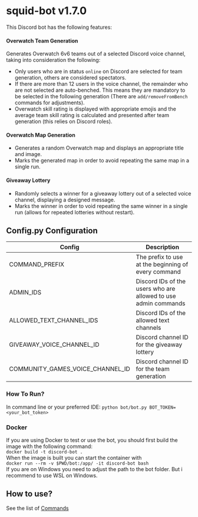# squid-bot v1.7.0
This Discord bot has the following features:
#### Overwatch Team Generation
 Generates Overwatch 6v6 teams out of a selected Discord voice channel, taking into consideration the following:
 * Only users who are in status `online` on Discord are selected for team generation, others are considered spectators.
 * If there are more than 12 users in the voice channel, the remainder who are not selected are auto-benched. This means they are mandatory to be selected in the following generation (There are `add/removeFromBench` commands for adjustments).
 * Overwatch skill rating is displayed with appropriate emojis and the average team skill rating is calculated and presented after team generation (this relies on Discord roles).
    
#### Overwatch Map Generation

* Generates a random Overwatch map and displays an appropriate title and image.
* Marks the generated map in order to avoid repeating the same map in a single run.

#### Giveaway Lottery

* Randomly selects a winner for a giveaway lottery out of a selected voice channel, displaying a designed message.
* Marks the winner in order to void repeating the same winner in a single run (allows for repeated lotteries without restart).

## Config.py Configuration
| Config | Description |
|---|---|
| COMMAND_PREFIX | The prefix to use at the beginning of every command |
| ADMIN_IDS | Discord IDs of the users who are allowed to use admin commands |
| ALLOWED_TEXT_CHANNEL_IDS | Discord IDs of the allowed text channels |
| GIVEAWAY_VOICE_CHANNEL_ID | Discord channel ID for the giveaway lottery |
| COMMUNITY_GAMES_VOICE_CHANNEL_ID | Discord channel ID for the team generation |

### How To Run?

In command line or your preferred IDE: `python bot/bot.py BOT_TOKEN=<your_bot_token>`

### Docker
If you are using Docker to test or use the bot, you should first build the image with the following command:  
`docker build -t discord-bot .`  
When the image is built you can start the container with  
`docker run --rm -v $PWD/bot:/app/ -it discord-bot bash`  
If you are on Windows you need to adjust the path to the bot folder. But i recommend to use WSL on Windows.

## How to use?
See the list of [Commands](COMMANDS.md)